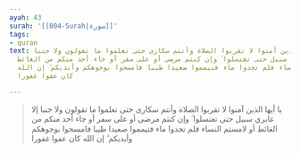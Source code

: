 ```yaml
---
ayah: 43
surah: '[[004-Surah|سورة]]'
tags:
- quran
text: يا أيها الذين آمنوا لا تقربوا الصلاة وأنتم سكارى حتى تعلموا ما تقولون ولا جنبا
  إلا عابري سبيل حتى تغتسلوا ۚ وإن كنتم مرضى أو على سفر أو جاء أحد منكم من الغائط
  أو لامستم النساء فلم تجدوا ماء فتيمموا صعيدا طيبا فامسحوا بوجوهكم وأيديكم ۗ إن الله
  كان عفوا غفورا

---
```

> يا أيها الذين آمنوا لا تقربوا الصلاة وأنتم سكارى حتى تعلموا ما تقولون ولا جنبا إلا عابري سبيل حتى تغتسلوا ۚ وإن كنتم مرضى أو على سفر أو جاء أحد منكم من الغائط أو لامستم النساء فلم تجدوا ماء فتيمموا صعيدا طيبا فامسحوا بوجوهكم وأيديكم ۗ إن الله كان عفوا غفورا
